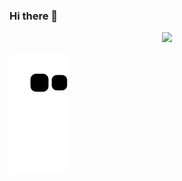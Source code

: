 ### Hi there 👋
 
 
 <div align="center">
  <a href="https://github.com/RenanDevelop">
  <img height="180em" src="https://github-readme-stats.vercel.app/api?username=RenanDevelop&show_icons=true&theme=dracula&include_all_commits=true&count_private=true"/>
  
</div>

 
 ![Snake animation](https://github.com/rafaballerini/rafaballerini/blob/output/github-contribution-grid-snake.svg)
